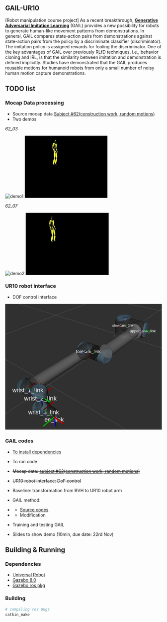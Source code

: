 ## GAIL-UR10
[Robot manipulation course project]
As a recent breakthrough, [**Generative Adversarial Imitation Learning**](https://arxiv.org/pdf/1606.03476.pdf) (GAIL) provides a new possibility for robots to generate human-like movement patterns from demonstrations. In general, GAIL compares state-action pairs from demonstrations against state-action pairs from the policy by a discriminate classifier (discriminator). The imitation policy is assigned rewards for fooling the discriminator. One of the key advantages of GAIL over previously RLfD techniques, i.e., behavior cloning and IRL, is that the similarity between imitation and demonstration is defined implicitly. Studies have demonstrated that the GAIL produces reusable motions for humanoid robots from only a small number of noisy human motion capture demonstrations. 

## TODO list
### Mocap Data processing
* Source mocap data [Subject #62(construction work, random motions)](http://mocap.cs.cmu.edu/search.php?subjectnumber=62)
* Two demos

*62_03*

<img src="mocap/62_03_video.gif" alt="demo1" height="200px"/> <img src="mocap/62_03_ani.gif" alt="demo1" height="200px"/>

*62_07*

<img src="mocap/62_07_video.gif" alt="demo2" height="200px"/> <img src="mocap/62_07_ani.gif" alt="demo2" height="200px"/>

### UR10 robot interface
* DOF control interface

<img src="docs/ur10_frames.png" alt="ur10" width="550px"/>

### GAIL codes
* [To install dependencies](https://github.com/mingfeisun/GAIL-janathan)
* To run code

* ~~Mocap data: [subject #62(construction work, random motions)](http://mocap.cs.cmu.edu/search.php?subjectnumber=62)~~
* ~~UR10 robot interface: DoF control~~
* Baseline: transformation from BVH to UR10 robot arm
* GAIL method:
* * [Source codes](https://github.com/mingfeisun/GAIL-janathan)
* * Modification
* Training and testing GAIL
* Slides to show demo (10min, due date: 22rd Nov)

## Building & Running
### Dependencies
* [Universal Robot](https://github.com/mingfeisun/universal_robot)
* [Gazebo 8.0](https://github.com/mingfeisun/gazebo)
* [Gazebo ros pkg](https://github.com/mingfeisun/gazebo_ros_pkgs)

### Building
``` bash
# compiling ros pkgs
catkin_make
```
